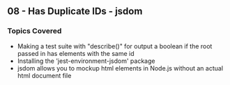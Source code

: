 ## 08 - Has Duplicate IDs - jsdom

### Topics Covered

- Making a test suite with "describe()" for output a boolean if the root passed in has elements with the same id
- Installing the 'jest-environment-jsdom' package
- jsdom allows you to mockup html elements in Node.js without an actual html document file